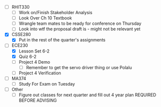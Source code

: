 - [ ] RHIT330
	- [ ] Work on/Finish Stakeholder Analysis
	- [ ] Look Over Ch 10 Textbook
	- [ ] Wrangle team mates to be ready for conference on Thursday
	- [ ] Look into wtf the proposal draft is - might not be relevant yet
- [x] CSSE280 
	- [x] Put in the rest of the quarter's assignments
- [ ] ECE230
	- [x] Lesson Set 6-2
	- [x] Quiz 6-2
	- [ ] Project 4 Demo
		- [ ] Remember to get the servo driver thing or use Polalu
	- [ ] Project 4 Verification
- [ ] MA374
	- [ ] Study For Exam on Tuesday
- [ ] Other
	- [ ] Figure out classes for next quarter and fill out 4 year plan REQUIRED BEFORE ADVISING